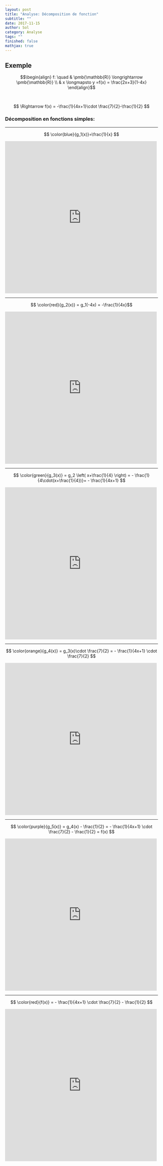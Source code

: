```yaml
---
layout: post
title: "Analyse: Décomposition de fonction"
subtitle: ""
date: 2017-11-15
author: Sol
category: Analyse
tags: ""
finished: false
mathjax: true
---
```



## Exemple

$$\begin{align}
    f: \quad & \pmb{\mathbb{R}} \longrightarrow \pmb{\mathbb{R}} \\ 
    & x \longmapsto y =f(x) = \frac{2x+3}{1-4x}
\end{align}$$

<br>

$$ \Rightarrow f(x) = -\frac{1}{4x+1}\cdot \frac{7}{2}-\frac{1}{2} $$

### Décomposition en fonctions simples:

----
$$ \color{blue}{g_1(x)}=\frac{1}{x} $$

<div>
    <iframe src="https://www.desmos.com/calculator/0i0gqfcpyo?embed" width="500px" height="500px" style="border: 0px solid #ccc" frameborder=0></iframe>
</div>

---

$$ \color{red}{g_2(x)} = g_1(-4x) = -\frac{1}{4x}$$

<div>
    <iframe src="https://www.desmos.com/calculator/fvisrnwveb?embed" width="500px" height="500px" style="border: 0px solid #ccc" frameborder=0></iframe>
</div>

---
$$ \color{green}{g_3(x)} = g_2 \left( x+\frac{1}{4} \right) = - \frac{1}{4\cdot(x+\frac{1}{4})}= - \frac{1}{4x+1} $$

<div>
    <iframe src="https://www.desmos.com/calculator/tzd549vscm?embed" width="500px" height="500px" style="border: 0px solid #ccc" frameborder=0></iframe>
</div>

---

$$ \color{orange}{g_4(x)} = g_3(x)\cdot \frac{7}{2} = - \frac{1}{4x+1} \cdot \frac{7}{2} $$

<div>
    <iframe src="https://www.desmos.com/calculator/fqtnzi0rsc?embed" width="500px" height="500px" style="border: 0px solid #ccc" frameborder=0></iframe>
</div>

---

$$ \color{purple}{g_5(x)} = g_4(x) - \frac{1}{2} = - \frac{1}{4x+1} \cdot \frac{7}{2} - \frac{1}{2} = f(x) $$

<div>
    <iframe src="https://www.desmos.com/calculator/j0y89eoiqq?embed" width="500px" height="500px" style="border: 0px solid #ccc" frameborder=0></iframe>
</div>

---

$$ \color{red}{f(x)} = - \frac{1}{4x+1} \cdot \frac{7}{2} - \frac{1}{2} $$

<div>
    <iframe src="https://www.desmos.com/calculator/o8bwyog114?embed" width="500px" height="500px" style="border: 0px solid #ccc" frameborder=0></iframe>
</div>